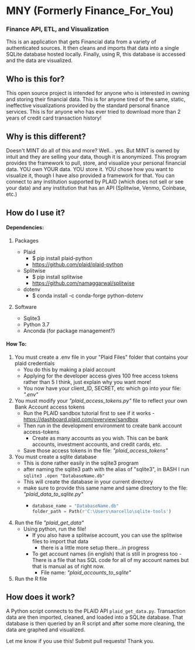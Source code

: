 # MNY (Formerly Finance_For_You)
### Finance API, ETL, and Visualization 
This is an application that gets Financial data from a variety of authenticated sources. It then cleans and imports that data into a single SQLite database hosted locally. Finally, using R, this database is accessed and the data are visualized.

## Who is this for?
This open source project is intended for anyone who is interested in owning and storing their financial data. This is for anyone tired of the same, static, ineffective visualizations provided by the standard personal finance services. This is for anyone who has ever tried to download more than 2 years of credit card transaction history!

## Why is this different?
Doesn't MINT do all of this and more? Well... yes. But MINT is owned by intuit and they are selling your data, though it is anonymized.
This program provides the framework to pull, store, and visualize your personal financial data. YOU own YOUR data. YOU store it. YOU chose how you want to visualize it, though I have also provided a framework for that. You can connect to any institution supported by PLAID (which does not sell or see your data) and any institution that has an API (Splitwise, Venmo, Coinbase, etc.)

## How do I use it?

#### Dependencies:

1. Packages
    - Plaid
        - $ pip install plaid-python
        - https://github.com/plaid/plaid-python
    - Splitwise
        - $ pip install splitwise
        - https://github.com/namaggarwal/splitwise
    - dotenv
        - $ conda install -c conda-forge python-dotenv

2. Software 
    - Sqlite3
    - Python 3.7
    - Anconda (for package management?)

#### How To:

1. You must create a .env file in your "Plaid Files" folder that contains your plaid credentials
    - You do this by making a plaid account
    - Applying for the developer access gives 100 free access tokens rather than 5 I think, just explain why you want more!
    - You now have your client_ID, SECRET, etc which go into your file: *".env"*
2. You must modify your *"plaid_access_tokens.py"* file to reflect your own Bank Account access tokens
    - Run the PLAID sandbox tutorial first to see if it works
      -https://dashboard.plaid.com/overview/sandbox
    - Then run in the development environment to create bank account access-tokens
      - Create as many accounts as you wish. This can be bank accounts, investment accounts, and credit cards, etc.
    - Save those access tokens in the file: *"plaid_access_tokens"*
2. You must create a sqlite database
    - This is done rather easily in the sqlite3 program
    - after naming the sqlite3 path with the alias of "sqlite3", in BASH I run `sqlite3 .open "DatabaseName.db"`
    - This will create the database in your current directory
    - make sure to provide this same name and same directory to the file: *"plaid_data_to_sqlite.py"*
      - ```python
        database_name = "DatabaseName.db"
        folder_path = Path(r'C:\Users\marcello\sqlite-tools')
        ````
3. Run the file *"plaid_get_data"*
    - Using python, run the file!
      - If you also have a splitwise account, you can use the splitwise files to import that data
          - there is a little more setup there...in progress
      - To get account names (in english) that is still in progress too
          -There is a file that has SQL code for all of my account names but that is manual as of right now.
          - File name: *"plaid_accounts_to_sqlite"*
4. Run the R file
        
## How does it work?
A Python script connects to the PLAID API `plaid_get_data.py`. Transaction data are then imported, cleaned, and loaded into a SQLite database. That database is then queried by an R script and after some more cleaning, the data are graphed and visualized.

Let me know if you use this! Submit pull requests!
Thank you.
